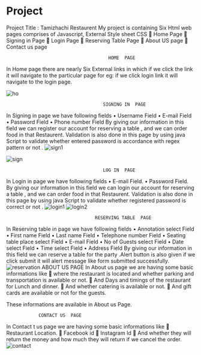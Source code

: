 # Project
Project  Title  :    Tamizhachi   Restaurent
My  project  is containing  Six   Html  web pages  comprises  of   Javascript, External  Style sheet   CSS
	Home Page
	Signing  in Page
	Login  Page
	Reserving Table Page
	About  US  page
	Contact  us  page


                                          HOME  PAGE
 In Home page there are nearly  Six  External  links in which if we click the link it will  navigate to the  particular  page   for    eg:  if we click  login  link it  will  navigate to the login  page.


![ho](https://user-images.githubusercontent.com/88303858/128034078-270a037e-c39f-4cf6-985e-7bead69313f2.jpg)
 
               

                                        SIGNING IN  PAGE
In   Signing in page  we  have following  fields 
•	Username  Field
•	E-mail  Field
•	Password  Field
•	Phone  number  Field
By giving our information in  this field we  can register our   account   for  reserving a table , and we can order  food   in that  Restaurent.
Validation  is also done in this page by using  java Script  to  validate  whether entered  password is accordance with  regex   pattern or not .
![sign1](https://user-images.githubusercontent.com/88303858/128032455-7ab53b71-7785-4217-ab0a-7d84b18b7352.jpg)

![sign](https://user-images.githubusercontent.com/88303858/128032451-c598d02a-283b-4761-a37c-822f8cd7f2f0.jpg)

                                        LOG IN  PAGE
In  Login in page  we  have following  fields 
•	E-mail  Field.
•	Password  Field.
By giving our information in  this field we  can login our   account   for  reserving a table , and we can order  food   in that  Restaurent.
Validation  is also done in this page by using  java Script  to  validate  whether registered  password is correct  or not .
![login1](https://user-images.githubusercontent.com/88303858/128032431-247eabaa-13bc-4d80-b4e2-b1e56653576e.jpg)
![login2](https://user-images.githubusercontent.com/88303858/128032439-d9d47ae0-c980-436c-a586-5f5bfc292b7c.jpg)



       
                                     RESERVING TABLE  PAGE
In   Reserving table  in page  we  have following  fields 
•	Annotation  select  Field
•	First name Field
•	Last name  Field
•	Telephone number Field
•	Seating table  place select  Field
•	E-mail  Field
•	No of Guests  select  Field
•	Date select  Field
•	 Time select Field
•	Address  Field
By giving our information in  this field we  can reserve a table for the party .Alert  button is also given if we click submit it will  alert message  like form submitted successfully.
![reservation](https://user-images.githubusercontent.com/88303858/128032447-4d278c67-531c-427d-b0fe-8073ba9f5510.jpg)
                              ABOUT US  PAGE 
In About us  page we are having some  basic informations  like 
	where  the  restaurant is located  and whether parking and transportation  is  available or not.
	And  Days and  timings of the restaurant  for  Lunch and dinner.
	And whether  catering is available or not.
	And gift cards are available or not  for the guests.
 
These informations  are available in About us Page.


                CONTACT US  PAGE
In Contact t us  page we are having some  basic informations  like 
	Restaurant  Location.
	Facebook  id
	Instagram  Id 
	And whether  they will  return the money and how much they will   return if we  cancel the order.
![contact](https://user-images.githubusercontent.com/88303858/128032426-ee9c8ba2-6714-4241-a04b-12942c285016.jpg)

